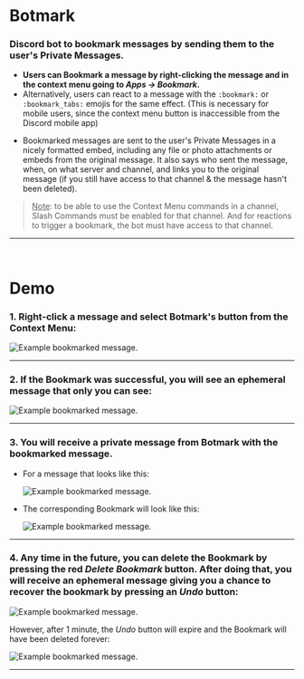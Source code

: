 <!--
 * @file README.md
 * @author Izan Cuetara Diez (a.k.a. algorizan)
 * @version v2.0 | 2022-08-06
 * @fileoverview Botmark's README
-->

# Botmark

### Discord bot to bookmark messages by sending them to the user's Private Messages.

* **Users can Bookmark a message by right-clicking the message and in the context menu going to *Apps -> Bookmark*.**
* Alternatively, users can react to a message with the `:bookmark:` or `:bookmark_tabs:` emojis for the same effect. (This is necessary for mobile users, since the context menu button is inaccessible from the Discord mobile app)


- Bookmarked messages are sent to the user's Private Messages in a nicely formatted embed, including any file or photo attachments or embeds from the original message. It also says who sent the message, when, on what server and channel, and links you to the original message (if you still have access to that channel & the message hasn't been deleted).

> <u>Note</u>: to be able to use the Context Menu commands in a channel, Slash Commands must be enabled for that channel. And for reactions to trigger a bookmark, the bot must have access to that channel.

***

<br/>

# Demo

### 1. Right-click a message and select Botmark's button from the Context Menu:

![Example bookmarked message.](https://github.com/algorizan/botmark/blob/master/docs/images/botmark_context_menu.png?raw=true)

***

### 2. If the Bookmark was successful, you will see an ephemeral message that only you can see:

![Example bookmarked message.](https://github.com/algorizan/botmark/blob/master/docs/images/botmark_confirmation.png?raw=true)

***

### 3. You will receive a private message from Botmark with the bookmarked message.

- For a message that looks like this:

	![Example bookmarked message.](https://github.com/algorizan/botmark/blob/master/docs/images/botmark_sample_message.png?raw=true)

- The corresponding Bookmark will look like this:

	![Example bookmarked message.](https://github.com/algorizan/botmark/blob/master/docs/images/botmark_sample_bookmark.png?raw=true)

***

### 4. Any time in the future, you can delete the Bookmark by pressing the red *Delete Bookmark* button. After doing that, you will receive an ephemeral message giving you a chance to recover the bookmark by pressing an *Undo* button:

![Example bookmarked message.](https://github.com/algorizan/botmark/blob/master/docs/images/botmark_message_deleted.png?raw=true)

However, after 1 minute, the *Undo* button will expire and the Bookmark will have been deleted forever:

![Example bookmarked message.](https://github.com/algorizan/botmark/blob/master/docs/images/botmark_message_deleted_expired.png?raw=true)

***
<br/>

<!-- # Links
## [**<u>Add Botmark to your server</u>**](https://discord.com/api/oauth2/authorize?client_id=911410913138081863&permissions=66560&scope=applications.commands%20bot)

***
<br/>

### **Discord server** to ask questions or offer suggestions: https://discord.gg/dzWmAUZXUT

<br/>

### **Top.gg** website: https://top.gg/bot/911410913138081863

<br/>

*** -->